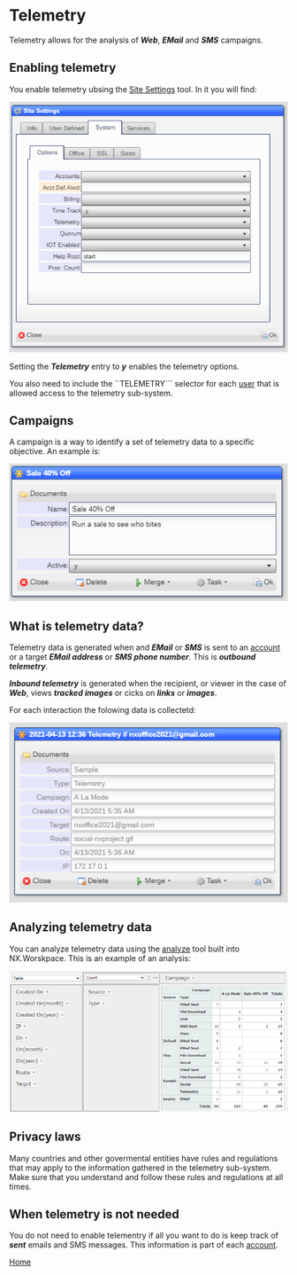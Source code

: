 # Telemetry

Telemetry allows for the analysis of ***Web***, ***EMail*** and ***SMS*** campaigns.  

## Enabling telemetry

You enable telemetry ubsing the [Site Settings](README_SITE.md) tool.  In it you will find:

![image](images/Site3.png)

Setting the ***Telemetry*** entry to ***y*** enables the telemetry options.

You also need to include the ``TELEMETRY``` selector for each [user](README_USERS.md) that is allowed access to the telemetry sub-system.

## Campaigns

A campaign is a way to identify a set of telemetry data to a specific objective.  An example is:

![image](images/TeleA3.png)

## What is telemetry data?

Telemetry data is generated when and ***EMail*** or ***SMS*** is sent to an [account](README_ACCOUNTS.md) or a target ***EMail address*** 
or ***SMS phone number***.  This is ***outbound telemetry***.

***Inbound telemetry*** is generated when the recipient, or viewer in the case of ***Web***, views ***tracked images*** or cicks on ***links***
or ***images***.

For each interaction the folowing data is collectetd:

![image](images/TeleA2.png)

## Analyzing telemetry data

You can analyze telemetry data using the [analyze](README_T_ANALYZE.md) tool built into NX.Worskpace.  This is an
example of an analysis:

![image](images/TeleA1.png)

## Privacy laws

Many countries and other govermental entities have rules and regulations that may apply to the information gathered in the telemetry sub-system.
Make sure that you understand and follow these rules and regulations at all times.

## When telemetry is not needed

You do not need to enable telementry if all you want to do is keep track of ***sent*** emails and SMS messages.  This information is part
of each [account](README_ACCOUNTS.md).

[Home](../README.md)

